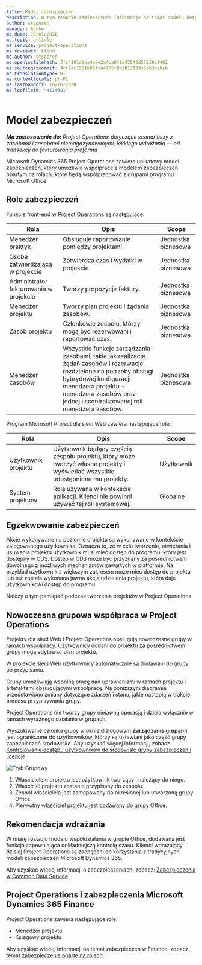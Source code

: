 ```yaml
---
title: Model zabezpieczeń
description: W tym temacie zamieszczono informacje na temat modelu bezpieczeństwa w Dynamics 365 Project Operations.
author: stsporen
manager: Annbe
ms.date: 10/01/2020
ms.topic: article
ms.service: project-operations
ms.reviewer: kfend
ms.author: stsporen
ms.openlocfilehash: 3fc4101d0ea4b8e2a4ba8f1d43540d57239cf402
ms.sourcegitcommit: 4cf1dc1561b92fca4175f0b3813133c5e63ce8e6
ms.translationtype: HT
ms.contentlocale: pl-PL
ms.lasthandoff: 10/28/2020
ms.locfileid: "4124381"
---
```

# <a name="security-model"></a>Model zabezpieczeń

_**Ma zastosowanie do:** Project Operations dotyczące scenariuszy z zasobami i zasobami niemagazynowanymi, lekkiego wdrażania — od transakcji do fakturowania proforma_

Microsoft Dynamics 365 Project Operations zawiera unikatowy model zabezpieczeń, który umożliwia współpracę z modelem zabezpieczeń opartym na rolach, które będą współpracować z grupami programu Microsoft Office. 


## <a name="security-roles"></a>Role zabezpieczeń
Funkcje front-end w Project Operations są następujące:

| Rola                          | Opis                                                                                                                                                                 | Scope |
|-------------------------------|-----------------------------------------------------------------------------------------------------------------------------------------------------------------------------|------|
| Menedżer praktyk              | Obsługuje raportowanie pomiędzy projektami.                                                                                                            | Jednostka biznesowa              |
| Osoba zatwierdzająca w projekcie              | Zatwierdza czas i wydatki w projekcie.                                                                                                                              | Jednostka biznesowa |
| Administrator fakturowania w projekcie | Tworzy propozycje faktury.                                                                                                                                                 | Jednostka biznesowa |
| Menedżer projektu               | Tworzy plan projektu i żądania zasobów.                                                                                                                              | Jednostka biznesowa |
| Zasób projektu              | Członkowie zespołu, którzy mogą być rezerwowani i raportować czas.                                                                                                          | Jednostka biznesowa|
| Menedżer zasobów              | Wszystkie funkcje zarządzania zasobami, takie jak realizację żądań zasobów i rezerwacje, rozdzielone na potrzeby obsługi hybrydowej konfiguracji menedżera projektu + menedżera zasobów oraz jednej i scentralizowanej roli menedżera zasobów. | Jednostka biznesowa |


Program Microsoft Project dla sieci Web zawiera następujące role:

| Rola           | Opis                                                                                                        | Scope  |
|----------------|--------------------------------------------------------------------------------------------------------------------|--------|
| Użytkownik projektu   | Użytkownik będący częścią zespołu projektu, który może tworzyć własne projekty i wyświetlać wszystkie udostępnione mu projekty. | Użytkownik   |
| System projektów | Rola używana w kontekście aplikacji. Klienci nie powinni używać tej roli systemowej.                                    | Globalne |

## <a name="security-enforcement"></a>Egzekwowanie zabezpieczeń
Akcje wykonywane na poziomie projektu są wykonywane w kontekście zalogowanego użytkownika. Oznacza to, że w celu tworzenia, otwierania i usuwania projektu użytkownik musi mieć dostęp do programu, który jest dostępny w CDS. Dostęp w CDS może być przyznany za pośrednictwem dowolnego z możliwych mechanizmów zawartych w platformie. Na przykład użytkownik z większym zakresem może mieć dostęp do projektu lub też została wykonana jawna akcja udzielenia projektu, która daje użytkownikowi dostęp do programu.

Należy o tym pamiętać podczas tworzenia projektów w Project Operations.

## <a name="modern-group-collaboration-with-project-operations"></a>Nowoczesna grupowa współpraca w Project Operations
Projekty dla sieci Web i Project Operations obsługują nowoczesne grupy w ramach współpracy. Użytkownicy dodani do projektu za pośrednictwem grupy mogą edytować plan projektu.

W projekcie sieci Web użytkownicy automatycznie są dodawani do grupy po przypisaniu.

Grupy umożliwiają wspólną pracę nad uprawieniami w ramach projektu i artefaktami obsługującymi współpracę. Na poniższym diagramie przedstawiono zmiany dotyczące zdarzeń i stanu, jakie nastąpią w trakcie procesu przypisywania grupy.

Project Operations nie tworzy grupy niejawną operacją i działa wyłącznie w ramach wyraźnego działania w grupach.

Wyszukiwanie członka grupy w oknie dialogowym **Zarządzanie grupami** jest ograniczone do użytkowników, którzy są ustawiani jako część grupy zabezpieczeń środowiska. Aby uzyskać więcej informacji, zobacz [Kontrolowanie dostępu użytkowników do środowisk: grupy zabezpieczeń i licencje](https://docs.microsoft.com/power-platform/admin/control-user-access).

![Tryb Grupowy](./media/groupsmode.png)

1. Właścicielem projektu jest użytkownik tworzący i należący do niego.
2. Właściciel projektu zostanie przypisany do zespołu.
3. Zespół właściciela jest zamapowany do określonej lub utworzoną grupy Office.
4. Pierwotny właściciel projektu jest dodawany do grupy Office.

## <a name="deployment-recommendation"></a>Rekomendacja wdrażania
W miarę rozwoju modelu współdziałania w grupie Office, dodawana jest funkcja zapewniająca dokładniejszą kontrolę czasu. Klienci wdrażający dzisiaj Project Operations są zachęcani do korzystania z tradycyjnych modeli zabezpieczeń Microsoft Dynamics 365.

Aby uzyskać więcej informacji o zabezpieczeniach, zobacz: [Zabezpieczenia w Common Data Service](https://docs.microsoft.com/power-platform/admin/wp-security).

## <a name="project-operations-and-microsoft-dynamics-365-finance-security"></a>Project Operations i zabezpieczenia Microsoft Dynamics 365 Finance
Project Operations zawiera następujące role:

- Menedżer projektu
- Księgowy projektu

Aby uzyskać więcej informacji na temat zabezpieczeń w Finance, zobacz temat [zabezpieczenia oparte na rolach](https://docs.microsoft.com/dynamics365/fin-ops-core/dev-itpro/sysadmin/role-based-security).


